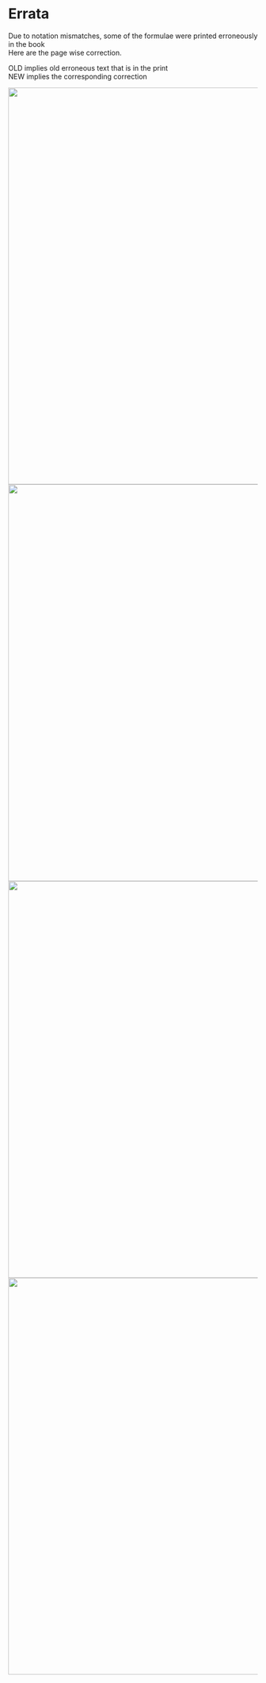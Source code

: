 # Errata

Due to notation mismatches, some of the formulae were printed erroneously in the book  
Here are the page wise correction.

OLD implies old erroneous text that is in the print  
NEW implies the corresponding correction

<img src="https://user-images.githubusercontent.com/3656100/147462604-1ce197f7-61f6-487e-8b97-68b63a2bcd84.png" width="800px"/>
<img src="https://i.imgur.com/LNI7Z82.png" width="800px"></img>
<img src="https://i.imgur.com/Ptf8B08.png" width="800px"></img>
<img src="https://i.imgur.com/FNJxzVl.png" width="800px"></img>
